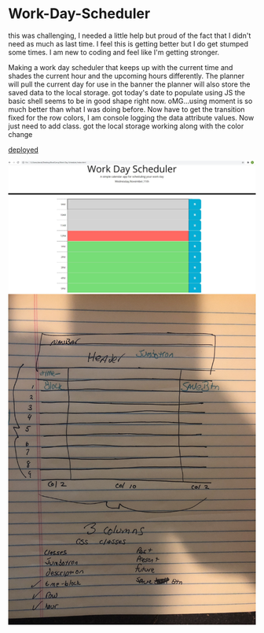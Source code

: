 # Work-Day-Scheduler


this was challenging, I needed a little help but proud of the fact that I didn't need as much as last time. I feel this is getting better but I do get stumped some times. I am new to coding and feel like I'm getting stronger.




Making a work day scheduler that keeps up with the current time and shades the current hour and the upcoming hours differently. 
The planner will pull the current day for use in the banner
the planner will also store the saved data to the local storage.
got today's date to populate using JS
the basic shell seems to be in good shape right now.
oMG...using moment is so much better than what I was doing before. 
Now have to get the transition fixed for the row colors, I am console logging the data attribute values. Now just need to add class.
got the local storage working along with the color change 



[deployed](https://daviddugle.github.io/Work-Day-Scheduler/)







![First Photo](https://github.com/daviddugle/Work-Day-Scheduler/blob/main/assets/Screenshot%202020-11-11%20125954.jpg)
![Second Photo](https://github.com/daviddugle/Work-Day-Scheduler/blob/main/assets/grid.jpg)